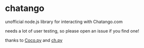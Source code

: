 # chatango

unofficial node.js library for interacting with Chatango.com

needs a lot of user testing, so please open an issue if you find one!

thanks to [Coco.py](https://github.com/Sorch/coco) and [ch.py](https://github.com/Nullspeaker/ch.py)

